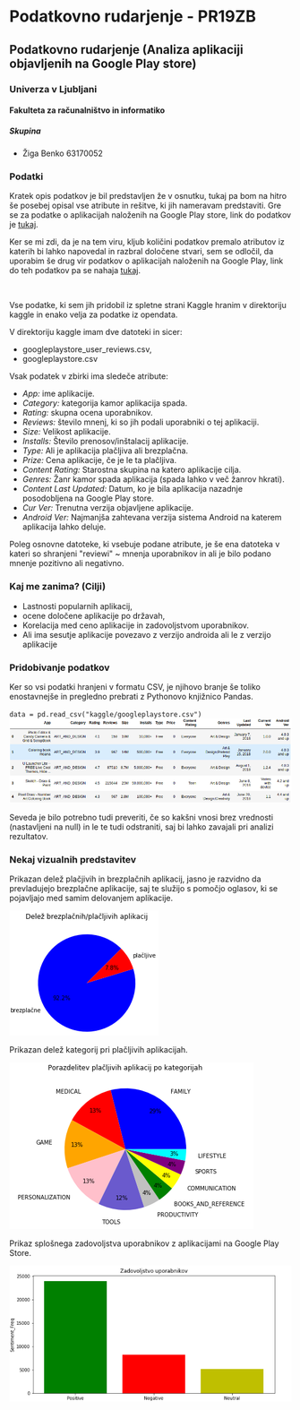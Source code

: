 <h1>Podatkovno rudarjenje - PR19ZB</h1>
<h2>Podatkovno rudarjenje (Analiza aplikaciji objavljenih na Google Play store)</h2>

<h3>Univerza v Ljubljani</h3>
<h4>Fakulteta za računalništvo in informatiko</h4>

<h5>Skupina</h5>
<ul>
  <li>Žiga Benko 63170052</li>
</ul>

<h3>Podatki</h3>
<p>Kratek opis podatkov je bil predstavljen že v osnutku, tukaj pa bom na hitro še posebej opisal vse atribute in rešitve, ki jih nameravam predstaviti. Gre se za podatke o aplikacijah naloženih na Google Play store, link do podatkov je <a href="https://www.kaggle.com/lava18/google-play-store-apps">tukaj</a>.</p>
<p>Ker se mi zdi, da je na tem viru, kljub količini podatkov premalo atributov iz katerih bi lahko napovedal in razbral določene stvari, sem se odločil, da uporabim še drug vir podatkov o aplikacijah naloženih na Google Play, link do teh podatkov pa se nahaja <a href="https://old.datahub.io/dataset/google-play-statistics">tukaj</a>.</p>
<br>
<p>Vse podatke, ki sem jih pridobil iz spletne strani Kaggle hranim v direktoriju kaggle in enako velja za podatke iz opendata.</p>
<p>V direktoriju kaggle imam dve datoteki in sicer:</p>
<ul>
  <li>googleplaystore_user_reviews.csv,</li>
  <li>googleplaystore.csv</li>
</ul>

<p>Vsak podatek v zbirki ima sledeče atribute:</p>
<ul>
  <li><i>App: </i>ime aplikacije.</li>
  <li><i>Category: </i>kategorija kamor aplikacija spada.</li>
  <li><i>Rating: </i>skupna ocena uporabnikov.</li>
  <li><i>Reviews: </i>število mnenj, ki so jih podali uporabniki o tej aplikaciji.</li>
  <li><i>Size: </i>Velikost aplikacije.</li>
  <li><i>Installs: </i>Število prenosov/inštalacij aplikacije.</li>
  <li><i>Type: </i>Ali je aplikacija plačljiva ali brezplačna.</li>
  <li><i>Prize: </i>Cena aplikacije, če je le ta plačljiva.</li>
  <li><i>Content Rating: </i>Starostna skupina na katero aplikacije cilja.</li>
  <li><i>Genres: </i>Žanr kamor spada aplikacija (spada lahko v več žanrov hkrati).</li>
  <li><i>Content Last Updated:</i> Datum, ko je bila aplikacija nazadnje posodobljena na Google Play store.</li>
  <li><i>Cur Ver:</i> Trenutna verzija objavljene aplikacije.</li>
  <li><i>Android Ver:</i> Najmanjša zahtevana verzija sistema Android na katerem aplikacija lahko deluje.</li>
</ul>
<p>Poleg osnovne datoteke, ki vsebuje podane atribute, je še ena datoteka v kateri so shranjeni "reviewi" ~ mnenja uporabnikov in ali je bilo podano mnenje pozitivno ali negativno.</p>

<h3>Kaj me zanima? (Cilji)</h3>
<ul>
  <li>Lastnosti popularnih aplikacij,</li>
  <li>ocene določene aplikacije po državah,</li>
  <li>Korelacija med ceno aplikacije in zadovoljstvom uporabnikov.</li>
  <li>Ali ima sesutje aplikacije povezavo z verzijo androida ali le z verzijo aplikacije</li>
</ul>
<h3>Pridobivanje podatkov</h3>
<p>Ker so vsi podatki hranjeni v formatu CSV, je njihovo branje še toliko enostavnejše in pregledno prebrati z Pythonovo knjižnico Pandas.</p>
<code>data = pd.read_csv("kaggle/googleplaystore.csv")</code>
<img src="images/tabela.png"/>
<br>
<p>Seveda je bilo potrebno tudi preveriti, če so kakšni vnosi brez vrednosti (nastavljeni na null) in le te tudi odstraniti, saj bi lahko zavajali pri analizi rezultatov.</p>

<h3>Nekaj vizualnih predstavitev</h3>
<p>Prikazan delež plačjivih in brezplačnih aplikacij, jasno je razvidno da prevladujejo brezplačne aplikacije, saj te služijo s pomočjo oglasov, ki se pojavljajo med samim delovanjem aplikacije.</p>
<img src="images/graf.png"/>
<br>
<p>Prikazan delež kategorij pri plačljivih aplikacijah.</p>
<img src="images/graf2.png"/>
<br>
<p>Prikaz splošnega zadovoljstva uporabnikov z aplikacijami na Google Play Store.</p>
<img src="images/graf3.png"/>
